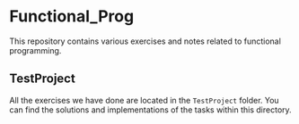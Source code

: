 # Functional_Prog

This repository contains various exercises and notes related to functional programming.

## TestProject

All the exercises we have done are located in the `TestProject` folder. You can find the solutions and implementations of the tasks within this directory.

